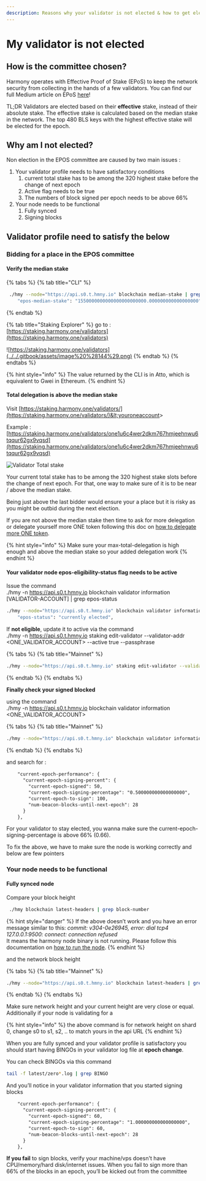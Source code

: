 ```yaml
---
description: Reasons why your validator is not elected & how to get elected.
---
```


# My validator is not elected

## How is the committee chosen?

Harmony operates with Effective Proof of Stake \(EPoS\) to keep the network security from collecting in the hands of a few validators. You can find our full Medium article on EPoS [here](https://harmony.one/epos)!

TL;DR Validators are elected based on their **effective** stake, instead of their absolute stake. The effective stake is calculated based on the median stake in the network. The top 480 BLS keys with the highest effective stake will be elected for the epoch.

## **Why am I not elected?**

Non election in the EPOS committee are caused by two main issues :

1. Your validator profile needs to have satisfactory conditions
   1. current total stake has to be among the 320 highest stake before the change of next epoch
   2. Active flag needs to be true
   3. The numbers of block signed per epoch needs to be above 66%
2. Your node needs to be functional
   1. Fully synced
   2. Signing blocks

## **Validator profile need to satisfy the below**

### Bidding for a place in the EPOS committee

#### Verify the median stake

{% tabs %}
{% tab title="CLI" %}
```bash
 ./hmy --node="https://api.s0.t.hmny.io" blockchain median-stake | grep median
    "epos-median-stake": "1550000000000000000000000.000000000000000000",

```
{% endtab %}

{% tab title="Staking Explorer" %}
go to : [https://staking.harmony.one/validators](https://staking.harmony.one/validators)  


![https://staking.harmony.one/validators](../../.gitbook/assets/image%20%28144%29.png)
{% endtab %}
{% endtabs %}

{% hint style="info" %}
The value returned by the CLI is in Atto, which is equivalent to Gwei in Ethereum.
{% endhint %}

#### Total delegation is above the median stake

Visit [https://staking.harmony.one/validators/](https://staking.harmony.one/validators/)&lt;youroneaccount&gt; 

Example : [https://staking.harmony.one/validators/one1u6c4wer2dkm767hmjeehnwu6tqqur62gx9vqsd](https://staking.harmony.one/validators/one1u6c4wer2dkm767hmjeehnwu6tqqur62gx9vqsd)

![Validator Total stake](https://lh4.googleusercontent.com/NLgZVG_11gM5bVMv-17Rwsjc8-TG7nTfXuDs6tdxtUbVFgtD0uNbx39GIDoGcUXEkJhmu9s2pDTBk88ZdrdVj_N5Lz_TVDHvivMBVOlrbwV1l2Kubs1NRTvnLMi5qXlCm79sP__k)

Your current total stake has to be among the 320 highest stake slots before the change of next epoch. For that, one way to make sure of it is to be near / above the median stake.

Being just above the last bidder would ensure your a place but it is risky as you might be outbid during the next election. 

If you are not above the median stake then time to ask for more delegation or delegate yourself more ONE token following this doc on [how to delegate more ONE token](../managing-your-validator/delegating-to-a-validator.md).

{% hint style="info" %}
Make sure your max-total-delegation is high enough and above the median stake so your added delegation work
{% endhint %}

#### **Your validator node** epos-eligibility-status **flag needs to be active**

Issue the command   
./hmy -n https://api.s0.t.hmny.io blockchain validator information \[VALIDATOR-ACCOUNT\] \| grep epos-status

```bash
./hmy --node="https://api.s0.t.hmny.io" blockchain validator information  one1u6c4wer2dkm767hmjeehnwu6tqqur62gx9vqsd | grep epos-status
    "epos-status": "currently elected",      
```

If **not eligible**, update it to active via the command   
./hmy -n https://api.s0.t.hmny.io staking edit-validator --validator-addr &lt;ONE\_VALIDATOR\_ACCOUNT&gt; --active true --passphrase

{% tabs %}
{% tab title="Mainnet" %}
```bash
./hmy --node="https://api.s0.t.hmny.io" staking edit-validator --validator-addr one1u6c4wer2dkm767hmjeehnwu6tqqur62gx9vqsd --active true --passphrase
```
{% endtab %}
{% endtabs %}

**Finally check your signed blocked**

using the command  
./hmy -n https://api.s0.t.hmny.io blockchain validator information &lt;ONE\_VALIDATOR\_ACCOUNT&gt;

{% tabs %}
{% tab title="Mainnet" %}
```bash
./hmy --node="https://api.s0.t.hmny.io" blockchain validator information one1u6c4wer2dkm767hmjeehnwu6tqqur62gx9vqsd
```
{% endtab %}
{% endtabs %}

and search for :

```text
    "current-epoch-performance": {
      "current-epoch-signing-percent": {
        "current-epoch-signed": 50,
        "current-epoch-signing-percentage": "0.500000000000000000",
        "current-epoch-to-sign": 100,
        "num-beacon-blocks-until-next-epoch": 28
      }
    },

```

For your validator to stay elected, you wanna make sure the current-epoch-signing-percentage is above 66% \(0.66\). 

To fix the above, we have to make sure the node is working correctly and below are few pointers

### Your node needs to be functional

#### Fully synced node

Compare your block height

```bash
 ./hmy blockchain latest-headers | grep block-number
```

{% hint style="danger" %}
If the above doesn’t work and you have an error message similar to this: _commit: v304-0e26945, error: dial tcp4 127.0.0.1:9500: connect: connection refused_   
It means the harmony node binary is not running. Please follow this documentation on [how to run the node](https://docs.harmony.one/validators/validator/first-time-setup/download-node-script).
{% endhint %}

and the network block height

{% tabs %}
{% tab title="Mainnet" %}
```bash
./hmy --node="https://api.s0.t.hmny.io" blockchain latest-headers | grep blockNumber 
```
{% endtab %}
{% endtabs %}

Make sure network height and your current height are very close or equal. Additionally if your node is validating for a

{% hint style="info" %}
the above command is for network height on shard 0, change s0 to s1, s2, .. to match yours in the api URL
{% endhint %}

When you are fully synced and your validator profile is satisfactory you should start having BINGOs in your validator log file at **epoch change**.

You can check BINGOs via this command

```bash
tail -f latest/zero*.log | grep BINGO
```

And you’ll notice in your validator information that you started signing blocks

```text
    "current-epoch-performance": {
      "current-epoch-signing-percent": {
        "current-epoch-signed": 60,
        "current-epoch-signing-percentage": "1.000000000000000000",
        "current-epoch-to-sign": 60,
        "num-beacon-blocks-until-next-epoch": 28
      }
    },
```

**If you fail** to sign blocks, verify your machine/vps doesn't have CPU/memory/hard disk/internet issues. When you fail to sign more than 66% of the blocks in an epoch, you’ll be kicked out from the committee

